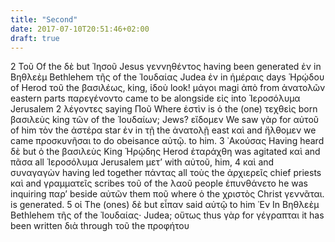 ```yaml
---
title: "Second"
date: 2017-07-10T20:51:46+02:00
draft: true
---
```


2 Τοῦ Of the δὲ but Ἰησοῦ Jesus γεννηθέντος having been generated ἐν in Βηθλεὲμ Bethlehem τῆς of the Ἰουδαίας Judea ἐν in ἡμέραις days Ἡρῴδου of Herod τοῦ the βασιλέως, king, ἰδοὺ look! μάγοι magi ἀπὸ from ἀνατολῶν eastern parts παρεγένοντο came to be alongside εἰς into Ἰεροσόλυμα Jerusalem 2 λέγοντες saying Ποῦ Where ἐστὶν is ὁ the (one) τεχθεὶς born βασιλεὺς king τῶν of the Ἰουδαίων; Jews? εἴδομεν We saw γὰρ for αὐτοῦ of him τὸν the ἀστέρα star ἐν in τῇ the ἀνατολῇ east καὶ and ἤλθομεν we came προσκυνῆσαι to do obeisance αὐτῷ. to him. 3 ᾿Ακούσας Having heard δὲ but ὁ the βασιλεὺς King Ἡρῴδης Herod ἐταράχθη was agitated καὶ and πᾶσα all Ἰεροσόλυμα Jerusalem μετ’ with αὐτοῦ, him, 4 καὶ and συναγαγὼν having led together πάντας all τοὺς the ἀρχιερεῖς chief priests καὶ and γραμματεῖς scribes τοῦ of the λαοῦ people ἐπυνθάνετο he was inquiring παρ’ beside αὐτῶν them ποῦ where ὁ the χριστὸς Christ γεννᾶται. is generated. 5 οἱ The (ones) δὲ but εἶπαν said αὐτῷ to him ᾿Εν In Βηθλεὲμ Bethlehem τῆς of the Ἰουδαίας· Judea; οὕτως thus γὰρ for γέγραπται it has been written διὰ through τοῦ the προφήτου